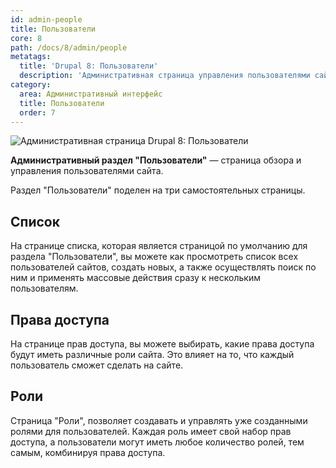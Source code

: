 ```yaml
---
id: admin-people
title: Пользователи
core: 8
path: /docs/8/admin/people
metatags:
  title: 'Drupal 8: Пользователи'
  description: 'Административная страница управления пользователями сайта.'
category:
  area: Административный интерфейс
  title: Пользователи
  order: 7
---
```


![Административная страница Drupal 8: Пользователи](https://i.imgur.com/xZIc6ud.png)

**Административный раздел "Пользователи"** — страница обзора и управления пользователями сайта.

Раздел "Пользователи" поделен на три самостоятельных страницы.

## Список

На странице списка, которая является страницой по умолчанию для раздела "Пользователи", вы можете как просмотреть список всех пользователей сайтов, создать новых, а также осуществлять поиск по ним и применять массовые действия сразу к нескольким пользователям.

## Права доступа

На странице прав доступа, вы можете выбирать, какие права доступа будут иметь различные роли сайта. Это влияет на то, что каждый пользователь сможет сделать на сайте.

## Роли

Страница "Роли", позволяет создавать и управлять уже созданными ролями для пользователей. Каждая роль имеет свой набор прав доступа, а пользователи могут иметь любое количество ролей, тем самым, комбинируя права доступа.
